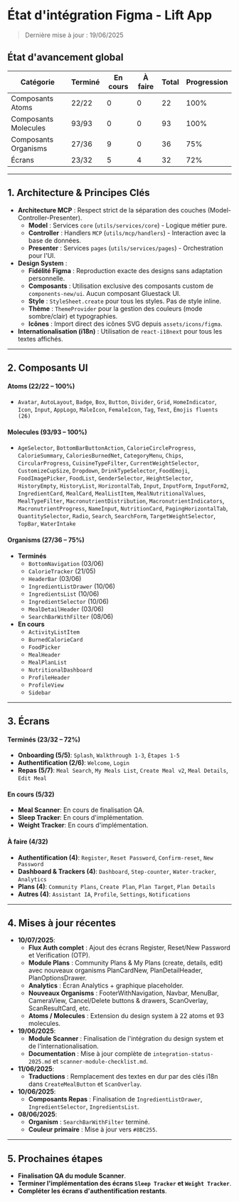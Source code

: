 # État d'intégration Figma - Lift App

> Dernière mise à jour : 19/06/2025

## État d'avancement global

| Catégorie            | Terminé | En cours | À faire | Total | Progression |
| -------------------- | ------- | -------- | ------- | ----- | ----------- |
| Composants Atoms     | 22/22   | 0        | 0       | 22    | 100%        |
| Composants Molecules | 93/93   | 0        | 0       | 93    | 100%        |
| Composants Organisms | 27/36   | 9        | 0       | 36    | 75%         |
| Écrans               | 23/32   | 5        | 4       | 32    | 72%         |

---

## 1. Architecture & Principes Clés

- **Architecture MCP** : Respect strict de la séparation des couches (Model-Controller-Presenter).
  - **Model** : Services `core` (`utils/services/core`) - Logique métier pure.
  - **Controller** : Handlers `MCP` (`utils/mcp/handlers`) - Interaction avec la base de données.
  - **Presenter** : Services `pages` (`utils/services/pages`) - Orchestration pour l'UI.
- **Design System** :
  - **Fidélité Figma** : Reproduction exacte des designs sans adaptation personnelle.
  - **Composants** : Utilisation exclusive des composants custom de `components-new/ui`. Aucun composant Gluestack UI.
  - **Style** : `StyleSheet.create` pour tous les styles. Pas de style inline.
  - **Thème** : `ThemeProvider` pour la gestion des couleurs (mode sombre/clair) et typographies.
  - **Icônes** : Import direct des icônes SVG depuis `assets/icons/figma`.
- **Internationalisation (i18n)** : Utilisation de `react-i18next` pour tous les textes affichés.

---

## 2. Composants UI

#### Atoms (22/22 – 100%)

- `Avatar`, `AutoLayout`, `Badge`, `Box`, `Button`, `Divider`, `Grid`, `HomeIndicator`, `Icon`, `Input`, `AppLogo`, `MaleIcon`, `FemaleIcon`, `Tag`, `Text`, `Émojis fluents (26)`

#### Molecules (93/93 – 100%)

- `AgeSelector`, `BottomBarButtonAction`, `CalorieCircleProgress`, `CalorieSummary`, `CaloriesBurnedNet`, `CategoryMenu`, `Chips`, `CircularProgress`, `CuisineTypeFilter`, `CurrentWeightSelector`, `CustomizeCupSize`, `Dropdown`, `DrinkTypeSelector`, `FoodEmoji`, `FoodImagePicker`, `FoodList`, `GenderSelector`, `HeightSelector`, `HistoryEmpty`, `HistoryList`, `HorizontalTab`, `Input`, `InputForm`, `InputForm2`, `IngredientCard`, `MealCard`, `MealListItem`, `MealNutritionalValues`, `MealTypeFilter`, `MacronutrientDistribution`, `MacronutrientIndicators`, `MacronutrientProgress`, `NameInput`, `NutritionCard`, `PagingHorizontalTab`, `QuantitySelector`, `Radio`, `Search`, `SearchForm`, `TargetWeightSelector`, `TopBar`, `WaterIntake`

#### Organisms (27/36 – 75%)

- **Terminés**
  - `BottomNavigation` (03/06)
  - `CalorieTracker` (21/05)
  - `HeaderBar` (03/06)
  - `IngredientListDrawer` (10/06)
  - `IngredientsList` (10/06)
  - `IngredientSelector` (10/06)
  - `MealDetailHeader` (03/06)
  - `SearchBarWithFilter` (08/06)
- **En cours**
  - `ActivityListItem`
  - `BurnedCalorieCard`
  - `FoodPicker`
  - `MealHeader`
  - `MealPlanList`
  - `NutritionalDashboard`
  - `ProfileHeader`
  - `ProfileView`
  - `Sidebar`

---

## 3. Écrans

#### Terminés (23/32 – 72%)

- **Onboarding (5/5)**: `Splash`, `Walkthrough 1-3`, `Étapes 1-5`
- **Authentification (2/6)**: `Welcome`, `Login`
- **Repas (5/7)**: `Meal Search`, `My Meals List`, `Create Meal v2`, `Meal Details`, `Edit Meal`

#### En cours (5/32)

- **Meal Scanner**: En cours de finalisation QA.
- **Sleep Tracker**: En cours d'implémentation.
- **Weight Tracker**: En cours d'implémentation.

#### À faire (4/32)

- **Authentification (4)**: `Register`, `Reset Password`, `Confirm-reset`, `New Password`
- **Dashboard & Trackers (4)**: `Dashboard`, `Step-counter`, `Water-tracker`, `Analytics`
- **Plans (4)**: `Community Plans`, `Create Plan`, `Plan Target`, `Plan Details`
- **Autres (4)**: `Assistant IA`, `Profile`, `Settings`, `Notifications`

---

## 4. Mises à jour récentes

- **10/07/2025**:
  - **Flux Auth complet** : Ajout des écrans Register, Reset/New Password et Verification (OTP).
  - **Module Plans** : Community Plans & My Plans (create, details, edit) avec nouveaux organisms PlanCardNew, PlanDetailHeader, PlanOptionsDrawer.
  - **Analytics** : Écran Analytics + graphique placeholder.
  - **Nouveaux Organisms** : FooterWithNavigation, Navbar, MenuBar, CameraView, Cancel/Delete buttons & drawers, ScanOverlay, ScanResultCard, etc.
  - **Atoms / Molecules** : Extension du design system à 22 atoms et 93 molecules.
- **19/06/2025**:
  - **Module Scanner** : Finalisation de l'intégration du design system et de l'internationalisation.
  - **Documentation** : Mise à jour complète de `integration-status-2025.md` et `scanner-module-checklist.md`.
- **11/06/2025**:
  - **Traductions** : Remplacement des textes en dur par des clés i18n dans `CreateMealButton` et `ScanOverlay`.
- **10/06/2025**:
  - **Composants Repas** : Finalisation de `IngredientListDrawer`, `IngredientSelector`, `IngredientsList`.
- **08/06/2025**:
  - **Organism** : `SearchBarWithFilter` terminé.
  - **Couleur primaire** : Mise à jour vers `#8BC255`.

---

## 5. Prochaines étapes

- **Finalisation QA du module Scanner**.
- **Terminer l'implémentation des écrans `Sleep Tracker` et `Weight Tracker`**.
- **Compléter les écrans d'authentification restants**.
